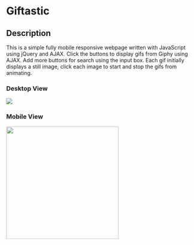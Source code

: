 # Giftastic

## Description

This is a simple fully mobile responsive webpage written with JavaScript using jQuery and AJAX. Click the buttons to display gifs from Giphy using AJAX. Add more buttons for search using the input box. Each gif initially displays a still image, click each image to start and stop the gifs from animating. 

### Desktop View

<img src="assets/images/giftastic.png">

### Mobile View

<img src="assets/images/giftastic.png" width="300" height="auto">